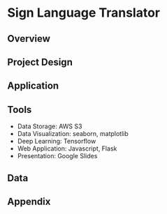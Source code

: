 # Sign Language Translator


## Overview

## Project Design

## Application

## Tools

- Data Storage: AWS S3
- Data Visualization: seaborn, matplotlib
- Deep Learning: Tensorflow
- Web Application: Javascript, Flask
- Presentation: Google Slides

## Data

## Appendix
